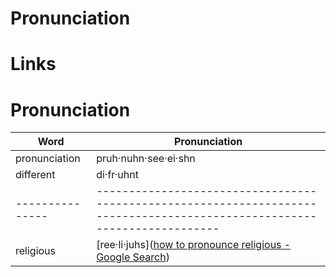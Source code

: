 # Pronunciation

# Links


# Pronunciation


| Word          | Pronunciation                                                                                                           |
|---------------|-------------------------------------------------------------------------------------------------------------------------|
| pronunciation | pruh·nuhn·see·ei·shn                                                                                                    |
| different     | di·fr·uhnt                                                                                                              |
|---------------|-------------------------------------------------------------------------------------------------------------------------|
| religious     | [ree·li·juhs]([how to pronounce religious - Google Search](https://www.google.com/search?q=how+to+pronounce+religious)) |

